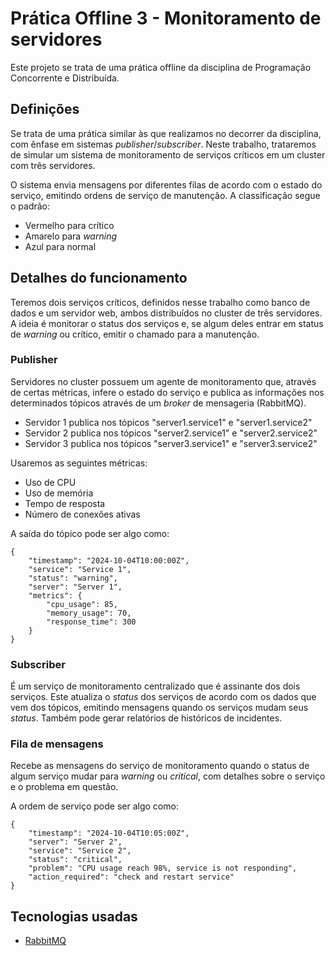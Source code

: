 # Prática Offline 3 - Monitoramento de servidores

Este projeto se trata de uma prática offline da disciplina de Programação Concorrente e Distribuída.

## Definições

Se trata de uma prática similar às que realizamos no decorrer da disciplina, com ênfase em sistemas *publisher*/*subscriber*. Neste trabalho, trataremos de simular um sistema de monitoramento de serviços críticos em um cluster com três servidores. 

O sistema envia mensagens por diferentes filas de acordo com o estado do serviço, emitindo ordens de serviço de manutenção. A classificação segue o padrão: 
- Vermelho para crítico
- Amarelo para *warning*
- Azul para normal

## Detalhes do funcionamento

Teremos dois serviços críticos, definidos nesse trabalho como banco de dados e um servidor web, ambos distribuídos no cluster de três servidores. A ideia é monitorar o status dos serviços e, se algum deles entrar em status de *warning* ou crítico, emitir o chamado para a manutenção.

### Publisher

Servidores no cluster possuem um agente de monitoramento que, através de certas métricas, infere o estado do serviço e publica as informações nos determinados tópicos através de um *broker* de mensageria (RabbitMQ).

- Servidor 1 publica nos tópicos "server1.service1" e "server1.service2"
- Servidor 2 publica nos tópicos "server2.service1" e "server2.service2"
- Servidor 3 publica nos tópicos "server3.service1" e "server3.service2"

Usaremos as seguintes métricas:

- Uso de CPU 
- Uso de memória
- Tempo de resposta
- Número de conexões ativas

A saída do tópico pode ser algo como:


```
{
    "timestamp": "2024-10-04T10:00:00Z",
    "service": "Service 1",
    "status": "warning",
    "server": "Server 1",
    "metrics": {
        "cpu_usage": 85,
        "memory_usage": 70,
        "response_time": 300
    }
}
```

### Subscriber

É um serviço de monitoramento centralizado que é assinante dos dois serviços. Este atualiza o *status* dos serviços de acordo com os dados que vem dos tópicos, emitindo mensagens quando os serviços mudam seus *status*. Também pode gerar relatórios de históricos de incidentes.

### Fila de mensagens

Recebe as mensagens do serviço de monitoramento quando o status de algum serviço mudar para *warning* ou *critical*, com detalhes sobre o serviço e o problema em questão. 

A ordem de serviço pode ser algo como:

```
{
    "timestamp": "2024-10-04T10:05:00Z",
    "server": "Server 2",
    "service": "Service 2",
    "status": "critical",
    "problem": "CPU usage reach 98%, service is not responding",
    "action_required": "check and restart service"
}
```

## Tecnologias usadas

- [RabbitMQ](https://www.rabbitmq.com/docs/download)